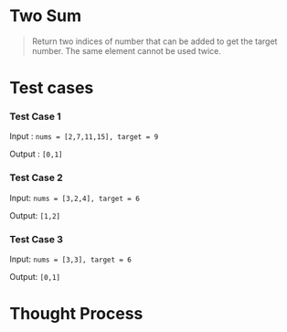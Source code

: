 # Two Sum

> Return two indices of number that can be added to get the target number. The same element cannot be used twice.

# Test cases

### Test Case 1

Input :
`nums = [2,7,11,15], target = 9`

Output :
`[0,1]`

### Test Case 2

Input:
`nums = [3,2,4], target = 6`

Output:
`[1,2]`

### Test Case 3

Input:
`nums = [3,3], target = 6`

Output:
`[0,1]`

# Thought Process
